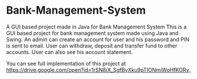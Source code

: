 # Bank-Management-System
A GUI based project made in Java for Bank Management System
This is a GUI based project for bank management system made using Java and Swing. An admin can create an account for user and his password
and PIN is sent to email. User can withdraw, deposit and transfer fund to other accounts. User can also see his account statement.

You can see full implementation of this project at https://drive.google.com/open?id=1rSN8iX_SgfByXku9pTIONmiWoHfKORy_
